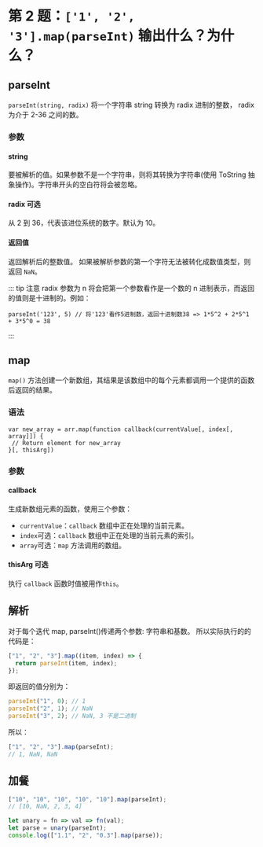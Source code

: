 # 第 2 题：`['1', '2', '3'].map(parseInt)` 输出什么？为什么？

## parseInt

`parseInt(string, radix)` 将一个字符串 string 转换为 radix 进制的整数， radix 为介于 2-36 之间的数。

### 参数

#### string

要被解析的值。如果参数不是一个字符串，则将其转换为字符串(使用 ToString 抽象操作)。字符串开头的空白符将会被忽略。

#### radix 可选

从 2 到 36，代表该进位系统的数字。默认为 10。

#### 返回值

返回解析后的整数值。 如果被解析参数的第一个字符无法被转化成数值类型，则返回 `NaN`。

::: tip 注意
radix 参数为 n 将会把第一个参数看作是一个数的 n 进制表示，而返回的值则是十进制的。例如：

```
parseInt('123', 5) // 将'123'看作5进制数，返回十进制数38 => 1*5^2 + 2*5^1 + 3*5^0 = 38
```

:::

## map

`map()` 方法创建一个新数组，其结果是该数组中的每个元素都调用一个提供的函数后返回的结果。

### 语法

```
var new_array = arr.map(function callback(currentValue[, index[, array]]) {
 // Return element for new_array
}[, thisArg])
```

### 参数

#### callback

生成新数组元素的函数，使用三个参数：

- `currentValue`：`callback` 数组中正在处理的当前元素。
- `index`可选：`callback` 数组中正在处理的当前元素的索引。
- `array`可选：`map` 方法调用的数组。

#### thisArg 可选

执行 `callback` 函数时值被用作`this`。

## 解析

对于每个迭代 map, parseInt()传递两个参数: 字符串和基数。
所以实际执行的的代码是：

```js
["1", "2", "3"].map((item, index) => {
  return parseInt(item, index);
});
```

即返回的值分别为：

```js
parseInt("1", 0); // 1
parseInt("2", 1); // NaN
parseInt("3", 2); // NaN, 3 不是二进制
```

所以：

```js
["1", "2", "3"].map(parseInt);
// 1, NaN, NaN
```

## 加餐

```js
["10", "10", "10", "10", "10"].map(parseInt);
// [10, NaN, 2, 3, 4]
```

```js
let unary = fn => val => fn(val);
let parse = unary(parseInt);
console.log(["1.1", "2", "0.3"].map(parse));
```
